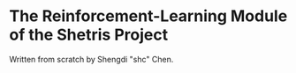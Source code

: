 # The Reinforcement-Learning Module of the Shetris Project

Written from scratch by Shengdi "shc" Chen.
